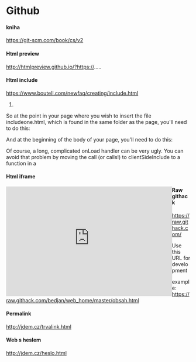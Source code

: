 # Github

#### kniha

https://git-scm.com/book/cs/v2

#### Html preview

http://htmlpreview.github.io/?https://.....

#### Html include

https://www.boutell.com/newfaq/creating/include.html

1) 
 So at the point in your page where you wish to insert the file includeone.html, which is found in the same folder as the page, you'll need to do this:

<span id="includeone">
</span>

And at the beginning of the body of your page, you'll need to do this:

<body onLoad="clientSideInclude('includeone', 'includeone.html');">

Of course, a long, complicated onLoad handler can be very ugly. You can avoid that problem by moving the call (or calls!) to clientSideInclude to a function in a <script> element somewhere in the <head> element of the page. Then just call your function from onLoad. 

2) 

<script>
function clientSideInclude(id, url) {
  var req = false;
  // For Safari, Firefox, and other non-MS browsers
  if (window.XMLHttpRequest) {
    try {
      req = new XMLHttpRequest();
    } catch (e) {
      req = false;
    }
  } else if (window.ActiveXObject) {
    // For Internet Explorer on Windows
    try {
      req = new ActiveXObject("Msxml2.XMLHTTP");
    } catch (e) {
      try {
        req = new ActiveXObject("Microsoft.XMLHTTP");
      } catch (e) {
        req = false;
      }
    }
  }
 var element = document.getElementById(id);
 if (!element) {
  alert("Bad id " + id +
   "passed to clientSideInclude." +
   "You need a div or span element " +
   "with this id in your page.");
  return;
 }
  if (req) {
    // Synchronous request, wait till we have it all
    req.open('GET', url, false);
    req.send(null);
    element.innerHTML = req.responseText;
  } else {
    element.innerHTML =
   "Sorry, your browser does not support " +
      "XMLHTTPRequest objects. This page requires " +
      "Internet Explorer 5 or better for Windows, " +
      "or Firefox for any system, or Safari. Other " +
      "compatible browsers may also exist.";
  }
}
</script>  

#### Html iframe 

<iframe src="http://htmlpreview.github.io/?https://...." align="left"
frameborder="0" width="90%" height="300" scrolling="yes" target="_parent"></iframe>

####  Raw githack

https://raw.githack.com/

Use this URL for development

example: https://raw.githack.com/bedjan/web_home/master/obsah.html

#### Permalink

http://jdem.cz/trvalink.html

#### Web s heslem

http://jdem.cz/heslo.html
